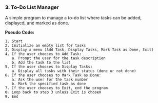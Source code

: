 ### 3. **To-Do List Manager**
A simple program to manage a to-do list where tasks can be added, displayed, and marked as done.

**Pseudo Code:**
```
1. Start
2. Initialize an empty list for tasks
3. Display a menu (Add Task, Display Tasks, Mark Task as Done, Exit)
4. If the user chooses to Add Task:
   a. Prompt the user for the task description
   b. Add the task to the list
5. If the user chooses to Display Tasks:
   a. Display all tasks with their status (done or not done)
6. If the user chooses to Mark Task as Done:
   a. Ask the user for the task number
   b. Mark the specified task as done
7. If the user chooses to Exit, end the program
8. Loop back to step 3 unless Exit is chosen
9. End
```
